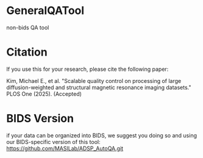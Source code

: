 # GeneralQATool
non-bids QA tool


# Citation

If you use this for your research, please cite the following paper:

Kim, Michael E., et al. "Scalable quality control on processing of large diffusion-weighted and structural magnetic resonance imaging datasets." PLOS One (2025). (Accepted)

# BIDS Version

if your data can be organized into BIDS, we suggest you doing so and using our BIDS-specific version of this tool: https://github.com/MASILab/ADSP_AutoQA.git

